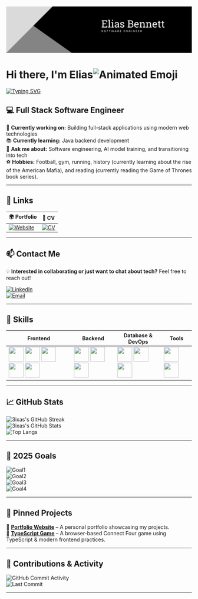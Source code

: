 ![Elias Bennett - Software Engineer](https://github.com/3ixas/3ixas/blob/main/Black%20Modern%20LinkedIn%20Banner.png?raw=true)

<h1 align="left">Hi there, I'm Elias<img src="https://iam-weijie.github.io/wave/hand-emoji.svg" alt="Animated Emoji" width="50" height="50"> </h1>

[![Typing SVG](https://readme-typing-svg.herokuapp.com?font=Courier+Prime&size=22&pause=500&color=39FF14&left=true&width=500&lines=Full+Stack+Software+Engineer;Always+Improving+%26+Learning+New+Tech;Passionate+About+Software+%26+AI;Solving+Problems+with+Code)](https://git.io/typing-svg)

## 💻 Full Stack Software Engineer  

🚀 **Currently working on:** Building full-stack applications using modern web technologies  
📚 **Currently learning:** Java backend development  
💬 **Ask me about:** Software engineering, AI model training, and transitioning into tech  
⚽ **Hobbies:** Football, gym, running, history (currently learning about the rise of the American Mafia), and reading (currently reading the Game of Thrones book series). 

---

## 🔗 Links  

| 🌍 Portfolio | 📄 CV |
|-------------|------------|
| [![Website](https://img.shields.io/badge/My_Portfolio-4285F4?style=for-the-badge&logo=google-chrome&logoColor=white)](https://3ixas.github.io/web-project/) | [![CV](https://img.shields.io/badge/My_CV-FF6F00?style=for-the-badge&logo=adobe-acrobat-reader&logoColor=white)](https://drive.google.com/file/d/1E95dmTpulVQonYxLm2CJ82-oVpeBnsAJ/view?usp=sharing) |

---

## 📫 Contact Me  

💡 **Interested in collaborating or just want to chat about tech?** Feel free to reach out!

[![LinkedIn](https://img.shields.io/badge/LinkedIn-0077B5?style=for-the-badge&logo=linkedin&logoColor=white)](https://www.linkedin.com/in/elias-t-bennett)  
[![Email](https://img.shields.io/badge/Email-D14836?style=for-the-badge&logo=gmail&logoColor=white)](mailto:eliasthebennett@gmail.com)  

---

## 🚀 Skills  

| **Frontend** | **Backend** | **Database & DevOps** | **Tools** |
|-------------|-------------|----------------------|-------------|
| <a href="https://developer.mozilla.org/en-US/docs/Web/HTML" target="_blank"><img src="https://cdn.jsdelivr.net/gh/devicons/devicon/icons/html5/html5-original.svg" width="40" height="40"/></a> <a href="https://developer.mozilla.org/en-US/docs/Web/CSS" target="_blank"><img src="https://cdn.jsdelivr.net/gh/devicons/devicon/icons/css3/css3-original.svg" width="40" height="40"/></a> <a href="https://sass-lang.com/documentation/" target="_blank"><img src="https://cdn.jsdelivr.net/gh/devicons/devicon/icons/sass/sass-original.svg" width="40" height="40"/></a> <a href="https://developer.mozilla.org/en-US/docs/Web/JavaScript" target="_blank"><img src="https://cdn.jsdelivr.net/gh/devicons/devicon/icons/javascript/javascript-original.svg" width="40" height="40"/></a> <a href="https://react.dev/" target="_blank"><img src="https://cdn.jsdelivr.net/gh/devicons/devicon/icons/react/react-original.svg" width="40" height="40"/></a> | <a href="https://www.typescriptlang.org/docs/" target="_blank"><img src="https://cdn.jsdelivr.net/gh/devicons/devicon/icons/typescript/typescript-original.svg" width="40" height="40"/></a> <a href="https://docs.oracle.com/en/java/" target="_blank"><img src="https://cdn.jsdelivr.net/gh/devicons/devicon/icons/java/java-original.svg" width="40" height="40"/></a> <a href="https://junit.org/junit5/docs/current/user-guide/" target="_blank"><img src="https://cdn.jsdelivr.net/gh/devicons/devicon/icons/junit/junit-original.svg" width="40" height="40"/></a> | <a href="https://learn.microsoft.com/en-us/azure/azure-sql/database/" target="_blank"><img src="https://cdn.jsdelivr.net/gh/devicons/devicon@latest/icons/azuresqldatabase/azuresqldatabase-original.svg" width="40" height="40"/></a> <a href="https://docs.github.com/en" target="_blank"><img src="https://cdn.jsdelivr.net/gh/devicons/devicon@latest/icons/github/github-original.svg" width="40" height="40"/></a> <a href="https://github.com/features/actions" target="_blank"><img src="https://avatars.githubusercontent.com/u/44036562?s=200&v=4" width="40" height="40"/></a> | <a href="https://git-scm.com/doc" target="_blank"><img src="https://cdn.jsdelivr.net/gh/devicons/devicon/icons/git/git-original.svg" width="40" height="40"/></a> <a href="https://jestjs.io/docs/getting-started" target="_blank"><img src="https://cdn.jsdelivr.net/gh/devicons/devicon/icons/jest/jest-plain.svg" width="40" height="40"/></a> |

---

## 📈 GitHub Stats  

![3ixas's GitHub Streak](https://streak-stats.vercel.app/?user=3ixas&theme=merko&border_radius=5)  
![3ixas's GitHub Stats](https://github-readme-stats.vercel.app/api?username=3ixas&show_icons=true&theme=merko)  
![Top Langs](https://github-readme-stats.vercel.app/api/top-langs/?username=3ixas&layout=compact&theme=merko)

---

## 🎯 2025 Goals  

![Goal1](https://img.shields.io/badge/Build%203%2B%20Full--Stack%20Projects-blue?style=for-the-badge)  
![Goal2](https://img.shields.io/badge/Contribute%20to%20Open%20Source-orange?style=for-the-badge)  
![Goal3](https://img.shields.io/badge/Build%201%2B%20AI%20Involved%20Project-purple?style=for-the-badge)  
![Goal4](https://img.shields.io/badge/Develop%20Strong%20Backend%20Engineering%20Skills-006400?style=for-the-badge)    

---

## 📌 Pinned Projects  

🔹 [**Portfolio Website**](https://3ixas.github.io/web-project/) – A personal portfolio showcasing my projects.  
🔹 [**TypeScript Game**](https://3ixas.github.io/connect-four-game/) – A browser-based Connect Four game using TypeScript & modern frontend practices.

---

## 🌱 Contributions & Activity  

![GitHub Commit Activity](https://img.shields.io/github/commit-activity/m/3ixas/3ixas?color=blue&label=Commits)  
![Last Commit](https://img.shields.io/github/last-commit/3ixas/3ixas?label=Last%20Commit)  

---
